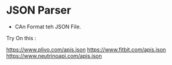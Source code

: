 # JSON Parser

- CAn Format teh JSON File.

Try On this :

https://www.plivo.com/apis.json
https://www.fitbit.com/apis.json
https://www.neutrinoapi.com/apis.json